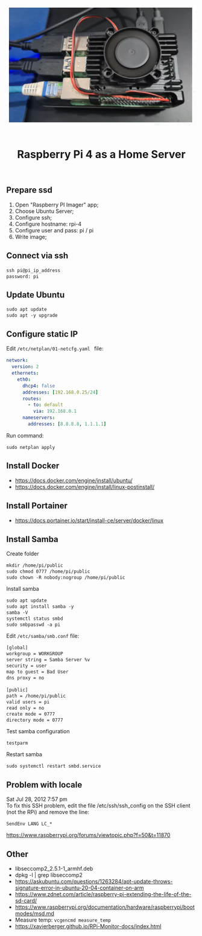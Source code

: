 <div align="center">
  <img src="./img/logo.png" alt="logo" /> <br /> <br />
  <h1>Raspberry Pi 4 as a Home Server</h1>
</div>
<br />

## Prepare ssd

1. Open "Raspberry PI Imager" app;
2. Choose Ubuntu Server;
3. Configure ssh;
4. Configure hostname: rpi-4
5. Configure user and pass: pi / pi
6. Write image;

## Connect via ssh
```Shell
ssh pi@pi_ip_address
password: pi
```

## Update Ubuntu
```
sudo apt update
sudo apt -y upgrade
```

## Configure static IP
Edit `/etc/netplan/01-netcfg.yaml ` file:
```yml
network:
  version: 2
  ethernets:
    eth0:
      dhcp4: false
      addresses: [192.168.0.25/24]
      routes:
        - to: default
          via: 192.168.0.1
      nameservers:
        addresses: [8.8.8.8, 1.1.1.1]
```
Run command:
```shell
sudo netplan apply
```

## Install Docker

- https://docs.docker.com/engine/install/ubuntu/
- https://docs.docker.com/engine/install/linux-postinstall/


## Install Portainer

- https://docs.portainer.io/start/install-ce/server/docker/linux

## Install Samba

Create folder

```shell
mkdir /home/pi/public
sudo chmod 0777 /home/pi/public
sudo chown -R nobody:nogroup /home/pi/public
```

Install samba

```shell
sudo apt update
sudo apt install samba -y
samba -V
systemctl status smbd
sudo smbpasswd -a pi
```

Edit `/etc/samba/smb.conf` file:

```
[global]
workgroup = WORKGROUP
server string = Samba Server %v
security = user
map to guest = Bad User
dns proxy = no

[public]
path = /home/pi/public
valid users = pi
read only = no
create mode = 0777
directory mode = 0777
```

Test samba configuration

```shell
testparm
```

Restart samba

```shell
sudo systemctl restart smbd.service
```

 
 ## Problem with locale
 
Sat Jul 28, 2012 7:57 pm <br>
To fix this SSH problem, edit the file /etc/ssh/ssh_config on the SSH client (not the RPi) and remove the line:
```
SendEnv LANG LC_*
```
https://www.raspberrypi.org/forums/viewtopic.php?f=50&t=11870

## Other

- libseccomp2_2.5.1-1_armhf.deb
- dpkg -l | grep libseccomp2
- https://askubuntu.com/questions/1263284/apt-update-throws-signature-error-in-ubuntu-20-04-container-on-arm 
- https://www.zdnet.com/article/raspberry-pi-extending-the-life-of-the-sd-card/
- https://www.raspberrypi.org/documentation/hardware/raspberrypi/bootmodes/msd.md
- Measure temp: `vcgencmd measure_temp`
- https://xavierberger.github.io/RPi-Monitor-docs/index.html

